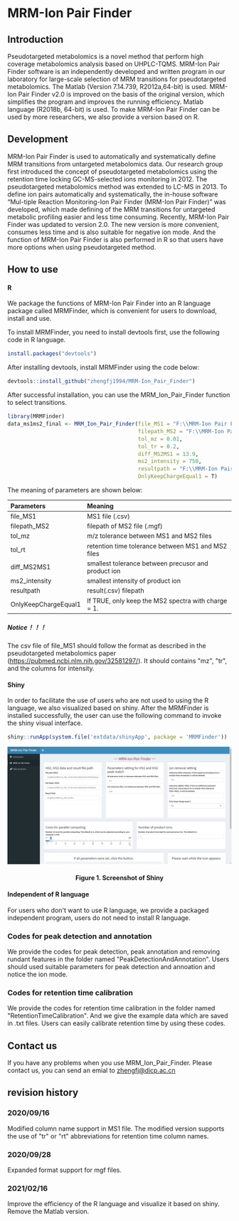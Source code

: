 # MRM-Ion Pair Finder

## Introduction
Pseudotargeted metabolomics is a novel method that perform high coverage metabolomics analysis based on UHPLC-TQMS. MRM-Ion Pair Finder software is an independently developed and written program in our laboratory for large-scale selection of MRM transitions for pseudotargeted metabolomics. The Matlab (Version 7.14.739, R2012a,64-bit) is used. MRM-Ion Pair Finder v2.0 is improved on the basis of the original version, which simplifies the program and improves the running efficiency. Matlab language (R2018b, 64-bit) is used. To make MRM-Ion Pair Finder can be used by more researchers, we also provide a version based on R.

## Development
MRM-Ion Pair Finder is used to automatically and systematically define MRM transitions from untargeted metabolomics data. Our research group first introduced the concept of pseudotargeted metabolomics using the retention time locking GC-MS-selected ions monitoring in 2012. The pseudotargeted metabolomics method was extended to LC-MS in 2013. To define ion pairs automatically and systematically, the in-house software “Mul-tiple Reaction Monitoring-Ion Pair Finder (MRM-Ion Pair Finder)” was developed, which made defining of the MRM transitions for untargeted metabolic profiling easier and less time consuming. Recently, MRM-Ion Pair Finder was updated to version 2.0. The new version is more convenient, consumes less time and is also suitable for negative ion mode. And the function of MRM-Ion Pair Finder is also performed in R so that users have more options when using pseudotargeted method.

## How to use
#### R

We package the functions of MRM-Ion Pair Finder into an R language package called MRMFinder, which is convenient for users to download, install and use.

To install MRMFinder, you need to install devtools first, use the following code in R language.

```R
install.packages("devtools")
```

After installing devtools, install MRMFinder using the code below:

```R
devtools::install_github("zhengfj1994/MRM-Ion_Pair_Finder")
```

After successful installation, you can use the MRM_Ion_Pair_Finder function to select transitions.

```R
library(MRMFinder)
data_ms1ms2_final <- MRM_Ion_Pair_Finder(file_MS1 = "F:\\MRM-Ion Pair Finder\\MS1\\Delete Iso-Add Result.csv",
                                         filepath_MS2 = "F:\\MRM-Ion Pair Finder\\MS2",
                                         tol_mz = 0.01,
                                         tol_tr = 0.2,
                                         diff_MS2MS1 = 13.9,
                                         ms2_intensity = 750,
                                         resultpath = "F:\\MRM-Ion Pair Finder",
                                         OnlyKeepChargeEqual1 = T)
```

The meaning of parameters are shown below:

| Parameters           | Meaning                                             |
| :------------------- | :-------------------------------------------------- |
| file_MS1             | MS1 file (.csv)                                     |
| filepath_MS2         | filepath of MS2 file (.mgf)                         |
| tol_mz               | m/z tolerance between MS1 and MS2 files             |
| tol_rt               | retention time tolerance between MS1 and MS2 files  |
| diff_MS2MS1          | smallest tolerance between precusor and product ion |
| ms2_intensity        | smallest intensity of product ion                   |
| resultpath           | result(.csv) filepath                               |
| OnlyKeepChargeEqual1 | If TRUE, only keep the MS2 spectra with charge = 1. |


##### Notice！！！

The csv file of file_MS1 should follow the format as described in the pseudotargeted metabolomics paper (https://pubmed.ncbi.nlm.nih.gov/32581297/). It should contains "mz", "tr", and the columns for intensity.



#### Shiny

In order to facilitate the use of users who are not used to using the R language, we also visualized based on shiny. After the MRMFinder is installed successfully, the user can use the following command to invoke the shiny visual interface.

```R
shiny::runApp(system.file('extdata/shinyApp', package = 'MRMFinder'))
```

<div align=center><img width="800" src="https://github.com/zhengfj1994/MRM-Ion_Pair_Finder/blob/master/screenshots/screenshot_of_shiny.png"/></div>
<h4 align="center">
Figure 1. Screenshot of Shiny
</h4>


#### Independent of R language

For users who don't want to use R language, we provide a packaged independent program, users do not need to install R language.



### Codes for peak detection and annotation
We provide the codes for peak detection, peak annotation and removing rundant features in the folder named "PeakDetectionAndAnnotation". Users should used suitable parameters for peak detection and annoation and notice the ion mode.

### Codes for retention time calibration
We provide the codes for retention time calibration in the folder named "RetentionTimeCalibration". And we give the example data which are saved in .txt files. Users can easily calibrate retention time by using these codes.

## Contact us
If you have any problems when you use MRM_Ion_Pair_Finder. Please contact us, you can send an emial to zhengfj@dicp.ac.cn

## revision history

### 2020/09/16
Modified column name support in MS1 file. The modified version supports the use of "tr" or "rt" abbreviations for retention time column names.

### 2020/09/28
Expanded format support for mgf files.

### 2021/02/16
Improve the efficiency of the R language and visualize it based on shiny. Remove the Matlab version.